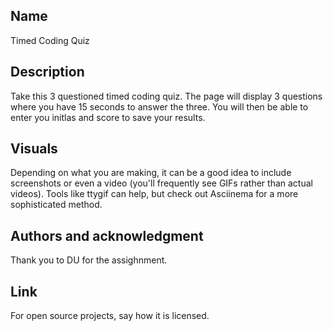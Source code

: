 ## Name
Timed Coding Quiz

## Description
Take this 3 questioned timed coding quiz. The page will display 3 questions where you have 15 seconds to answer the three. You will then be able to enter you initlas and score to save your results.



## Visuals
Depending on what you are making, it can be a good idea to include screenshots or even a video (you'll frequently see GIFs rather than actual videos). Tools like ttygif can help, but check out Asciinema for a more sophisticated method.






## Authors and acknowledgment
Thank you to DU for the assighnment.

## Link
For open source projects, say how it is licensed.


